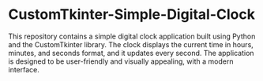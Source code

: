 # CustomTkinter-Simple-Digital-Clock
This repository contains a simple digital clock application built using Python and the CustomTkinter library. The clock displays the current time in hours, minutes, and seconds format, and it updates every second. The application is designed to be user-friendly and visually appealing, with a modern interface.
